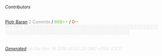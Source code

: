 ###### Contributors
[Piotr Baran](https://github.com/piotros)
<font color="#999">2 Commits</font> / <font color="#6cc644">698++</font> / <font color="#bd3c00"> 0--</font>
<font color="#dedede">100.00%&nbsp;<font color="#dedede">|||||||||||||||||||||||||||||||||||||||||||||||||||||||||||||||||||||||||||||||||||||||||||||||||||||||||||||||||||||||||||||||||||||||||||||||||||||||||||||||||||||||||||||||||||||</font><font color="#f4f4f4"></font><br><br>
###### [Generated](https://github.com/jakeleboeuf/contributor) on Sat Nov 19 2016 00:52:20 GMT+0100 (CET)